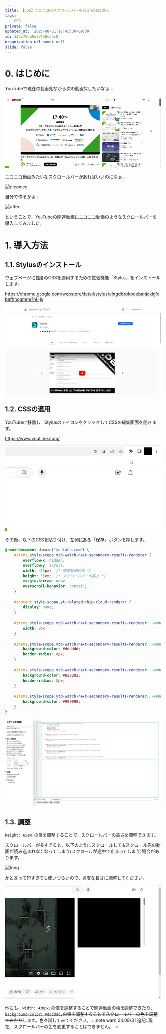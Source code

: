 ```yaml
---
title: 【CSS】ニコニコのスクロールバーをYouTubeに導入
tags:
  - CSS
private: false
updated_at: '2023-08-31T16:45:30+09:00'
id: 33ec76bb9a677a8cdac8
organization_url_name: null
slide: false
---
```


# 0. はじめに

YouTubeで現在の動画見ながら次の動画探したいなぁ...

![before](https://raw.githubusercontent.com/SoniPana/Qiita-Content/main/images/23/08/31/00-01-before.gif)

ニコニコ動画みたいなスクロールバーがあればいいのになぁ...

![niconico](https://raw.githubusercontent.com/SoniPana/Qiita-Content/main/images/23/08/31/00-02-niconico.gif)

自分で作るかぁ...

![after](https://raw.githubusercontent.com/SoniPana/Qiita-Content/main/images/23/08/31/00-03-after.gif)

ということで、YouTubeの関連動画にニコニコ動画のようなスクロールバーを導入してみました。

# 1. 導入方法

## 1.1. Stylusのインストール

ウェブページに独自のCSSを適用するための拡張機能「Stylus」をインストールします。

https://chrome.google.com/webstore/detail/stylus/clngdbkpkpeebahjckkjfobafhncgmne?hl=ja

![install](https://raw.githubusercontent.com/SoniPana/Qiita-Content/main/images/23/08/31/01-01-install.png)

## 1.2. CSSの適用

YouTubeに移動し、StylusのアイコンをクリックしてCSSの編集画面を開きます。

https://www.youtube.com/

![open-stylus](https://raw.githubusercontent.com/SoniPana/Qiita-Content/main/images/23/08/31/01-02-open.gif)

その後、以下のCSSを貼り付け、左側にある「保存」ボタンを押します。

```css
@-moz-document domain("youtube.com") {
    #items.style-scope.ytd-watch-next-secondary-results-renderer {
        overflow-x: hidden;
        overflow-y: scroll;
        width: 420px;  /* 関連動画の幅 */
        height: 65em;  /* スクロールバーの高さ */
        margin-bottom: 80px;
        overscroll-behavior: contain;
    }

    #content.style-scope.yt-related-chip-cloud-renderer {
        display: none;
    }

    #items.style-scope.ytd-watch-next-secondary-results-renderer::-webkit-scrollbar {
        width: 8px;
    }

    #items.style-scope.ytd-watch-next-secondary-results-renderer::-webkit-scrollbar-track {
        background-color: #dddddd;
        border-radius: 8px;
    }

    #items.style-scope.ytd-watch-next-secondary-results-renderer::-webkit-scrollbar-thumb {
        background-color: #828282;
        border-radius: 8px;
    }

    #items.style-scope.ytd-watch-next-secondary-results-renderer::-webkit-scrollbar-thumb:hover {
        background-color: #909090;
    }
}
```

![貼り付け](https://raw.githubusercontent.com/SoniPana/Qiita-Content/main/images/23/08/31/01-03-paste.png)

## 1.3. 調整

`height: 65em;`の値を調整することで、スクロールバーの高さを調整できます。

スクロールバーが長すぎると、以下のようにスクロールしてもスクロール先の動画が読み込まれなくなってしまう(スクロールが途中で止まってしまう)場合があります。

![long](https://raw.githubusercontent.com/SoniPana/Qiita-Content/main/images/23/08/31/01-04-long.gif)

かと言って短すぎても使いづらいので、適度な長さに調整してください。

![short](https://raw.githubusercontent.com/SoniPana/Qiita-Content/main/images/23/08/31/01-05-short.png)

他にも、`width: 420px;`の値を調整することで関連動画の幅を調整できたり、~~`background-color: #dddddd;`の値を調整することでスクロールバーの色を調整できたり~~します。色々試してみてください。
:::note warn
24/08/31 追記: 現在、スクロールバーの色を変更することはできません。
:::
